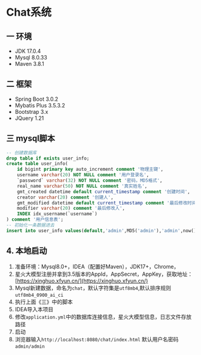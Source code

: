 # Chat系统
## 一 环境
+ JDK 17.0.4
+ Mysql 8.0.33
+ Maven 3.8.1


## 二 框架
+ Spring Boot 3.0.2
+ Mybatis Plus 3.5.3.2
+ Bootstrap 3.x
+ JQuery 1.21
## 三 mysql脚本

```sql
-- 创建数据库
drop table if exists user_info;
create table user_info(
    id bigint primary key auto_increment comment '物理主键',
    username varchar(20) NOT NULL comment '用户登录名',
    `password` varchar(32) NOT NULL comment '密码，MD5格式',
    real_name varchar(50) NOT NULL comment '真实姓名',
    gmt_created datetime default current_timestamp comment '创建时间',
    creator varchar(20) comment '创建人',
    gmt_modified datetime default current_timestamp comment '最后修改时间',
    modifier varchar(20) comment '最后修改人',
    INDEX idx_username(`username`)
) comment '用户信息表';
-- 初始化一条数据进去
insert into user_info values(default,'admin',MD5('admin'),'admin',now(),'admin',now(),'admin');
```

## 4. 本地启动
1. 准备环境：Mysql8.0+，IDEA（配置好Maven），JDK17+，Chrome，
2. 星火大模型注册并拿到3.5版本的AppId，AppSecret，AppKey，获取地址：[https://xinghuo.xfyun.cn/](https://xinghuo.xfyun.cn/)
3. Mysql新建数据，命名为`chat`，默认字符集是`utf8mb4`,默认排序规则`utf8mb4_0900_ai_ci`
4. 执行上面《三》中的脚本
5. IDEA导入本项目
6. 修改`application.yml`中的数据库连接信息，星火大模型信息，日志文件存放路径
7. 启动
8. 浏览器输入`http://localhost:8080/chat/index.html` 默认用户名密码`admin/admin`